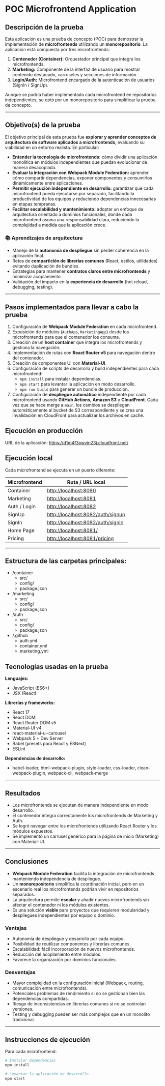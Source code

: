 # POC Microfrontend Application

## Descripción de la prueba

Esta aplicación es una prueba de concepto (POC) para demostrar la implementación de **microfrontends** utilizando un **monorepositorio**. La aplicación está compuesta por tres microfrontends:

1. **Contenedor (Container):** Orquestador principal que integra los microfrontends.
2. **Marketing:** Componente de la interfaz de usuario para mostrar contenido destacado, carruseles y secciones de información.
3. **Login/Auth:** Microfrontend encargado de la autenticación de usuarios (SignIn / SignUp).

Aunque se podría haber implementado cada microfrontend en repositorios independientes, se optó por un monorepositorio para simplificar la prueba de concepto.

---

## Objetivo(s) de la prueba

El objetivo principal de esta prueba fue **explorar y aprender conceptos de arquitectura de software aplicados a microfrontends**, evaluando su viabilidad en un entorno realista. En particular:  

- **Entender la tecnología de microfrontends:** cómo dividir una aplicación monolítica en módulos independientes que puedan evolucionar de manera desacoplada.  
- **Evaluar la integración con Webpack Module Federation:** aprender cómo compartir dependencias, exponer componentes y consumirlos dinámicamente entre aplicaciones.  
- **Permitir ejecución independiente en desarrollo:** garantizar que cada microfrontend pueda ejecutarse por separado, facilitando la productividad de los equipos y reduciendo dependencias innecesarias en etapas tempranas.  
- **Facilitar escalabilidad y mantenimiento:** adoptar un enfoque de arquitectura orientado a dominios funcionales, donde cada microfrontend asuma una responsabilidad clara, reduciendo la complejidad a medida que la aplicación crece.  

### 📚 Aprendizajes de arquitectura  

- Manejo de la **autonomía de despliegue** sin perder coherencia en la aplicación final.  
- Retos de **compartición de librerías comunes** (React, estilos, utilidades) evitando duplicación de bundles.  
- Estrategias para mantener **contratos claros entre microfrontends** y minimizar acoplamiento.  
- Validación del impacto en la **experiencia de desarrollo** (hot reload, debugging, testing).  

---

## Pasos implementados para llevar a cabo la prueba

1. Configuración de **Webpack Module Federation** en cada microfrontend.
2. Exposición de módulos (`AuthApp`, `MarketingApp`) desde los microfrontends para que el contenedor los consuma.
3. Creación de un **host container** que integra los microfrontends y gestiona la navegación.
4. Implementación de rutas con **React Router v5** para navegación dentro del contenedor.
5. Creación de componentes UI con **Material-UI**.
6. Configuración de scripts de desarrollo y build independientes para cada microfrontend:
   - `npm install` para instalar dependencias.
   - `npm start` para levantar la aplicación en modo desarrollo.
   - `npm run build` para generar un bundle de producción.
7. Configuración de **despliegue automático** independiente por cada microfrontend usando **GitHub Actions**, **Amazon S3** y **CloudFront**. Cada vez que se hace merge a `main`, los cambios se despliegan automáticamente al bucket de S3 correspondiente y se crea una invalidación en CloudFront para actualizar los archivos en caché.

## Ejecución en producción

URL de la aplicación: https://d1m4f3owvjn23j.cloudfront.net/

## Ejecución local

Cada microfrontend se ejecuta en un puerto diferente:

| Microfrontend | Ruta / URL local                                                       |
| ------------- | ---------------------------------------------------------------------- |
| Container     | [http://localhost:8080](http://localhost:8080)                         |
| Marketing     | [http://localhost:8081](http://localhost:8081)                         |
| Auth / Login  | [http://localhost:8082](http://localhost:8082)                         |
| SignUp        | [http://localhost:8082/auth/signup](http://localhost:8082/auth/signup) |
| SignIn        | [http://localhost:8082/auth/signin](http://localhost:8082/auth/signin) |
| Home Page     | [http://localhost:8081/](http://localhost:8081/)                       |
| Pricing       | [http://localhost:8081/pricing](http://localhost:8081/pricing)         |

---

## Estructura de las carpetas principales:

- /container
  - src/
  - config/
  - package.json
- /marketing
  - src/
  - config/
  - package.json
- /auth
  - src/
  - config/
  - package.json
- /.github
  - auth.yml
  - container.yml
  - marketing.yml


## Tecnologías usadas en la prueba

**Lenguajes:**

- JavaScript (ES6+)
- JSX (React)

**Librerías y frameworks:**

- React 17
- React DOM
- React Router DOM v5
- Material-UI v4
- react-material-ui-carousel
- Webpack 5 + Dev Server
- Babel (presets para React y ESNext)
- ESLint

**Dependencias de desarrollo:**

- babel-loader, html-webpack-plugin, style-loader, css-loader, clean-webpack-plugin, webpack-cli, webpack-merge

---

## Resultados

- Los microfrontends se ejecutan de manera independiente en modo desarrollo.
- El contenedor integra correctamente los microfrontends de Marketing y Auth.
- Se logró navegar entre los microfrontends utilizando React Router y los módulos expuestos.
- Se implementó un carrusel genérico para la página de inicio (Marketing) con Material-UI.

---

## Conclusiones
- **Webpack Module Federation** facilita la integración de microfrontends manteniendo independencia de despliegue.  
- Un **monorepositorio** simplifica la coordinación inicial, pero en un escenario real los microfrontends podrían vivir en repositorios separados.  
- La arquitectura permite **escalar** y añadir nuevos microfrontends sin afectar el contenedor ni los módulos existentes.  
- Es una solución **viable** para proyectos que requieren modularidad y despliegues independientes por equipo o dominio.  

### Ventajas  

- Autonomía de despliegue y desarrollo por cada equipo.  
- Posibilidad de reutilizar componentes y librerías comunes.  
- Escalabilidad: fácil incorporación de nuevos microfrontends.  
- Reducción del acoplamiento entre módulos.  
- Favorece la organización por dominios funcionales.  

### Desventajas  

- Mayor complejidad en la configuración inicial (Webpack, routing, comunicación entre microfrontends).  
- Potenciales problemas de rendimiento si no se gestionan bien las dependencias compartidas.  
- Riesgo de inconsistencias en librerías comunes si no se controlan versiones.  
- Testing y debugging pueden ser más complejos que en un monolito tradicional. 
---

## Instrucciones de ejecución

Para cada microfrontend:

```bash
# Instalar dependencias
npm install

# Levantar la aplicación en desarrollo
npm start
```

